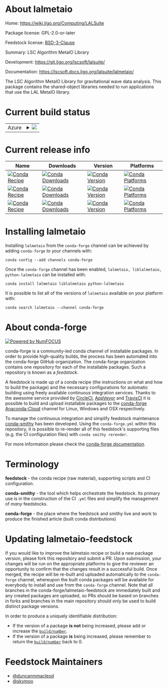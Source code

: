 About lalmetaio
===============

Home: https://wiki.ligo.org/Computing/LALSuite

Package license: GPL-2.0-or-later

Feedstock license: [BSD-3-Clause](https://github.com/conda-forge/lalmetaio-feedstock/blob/master/LICENSE.txt)

Summary: LSC Algorithm MetaIO Library

Development: https://git.ligo.org/lscsoft/lalsuite/

Documentation: https://lscsoft.docs.ligo.org/lalsuite/lalmetaio/

The LSC Algorithm MetaIO Library for gravitational wave data analysis.
This package contains the shared-object libraries needed to run
applications that use the LAL MetaIO library.


Current build status
====================


<table>
    
  <tr>
    <td>Azure</td>
    <td>
      <details>
        <summary>
          <a href="https://dev.azure.com/conda-forge/feedstock-builds/_build/latest?definitionId=5486&branchName=master">
            <img src="https://dev.azure.com/conda-forge/feedstock-builds/_apis/build/status/lalmetaio-feedstock?branchName=master">
          </a>
        </summary>
        <table>
          <thead><tr><th>Variant</th><th>Status</th></tr></thead>
          <tbody><tr>
              <td>linux_64</td>
              <td>
                <a href="https://dev.azure.com/conda-forge/feedstock-builds/_build/latest?definitionId=5486&branchName=master">
                  <img src="https://dev.azure.com/conda-forge/feedstock-builds/_apis/build/status/lalmetaio-feedstock?branchName=master&jobName=linux&configuration=linux_64_" alt="variant">
                </a>
              </td>
            </tr><tr>
              <td>osx_64</td>
              <td>
                <a href="https://dev.azure.com/conda-forge/feedstock-builds/_build/latest?definitionId=5486&branchName=master">
                  <img src="https://dev.azure.com/conda-forge/feedstock-builds/_apis/build/status/lalmetaio-feedstock?branchName=master&jobName=osx&configuration=osx_64_" alt="variant">
                </a>
              </td>
            </tr>
          </tbody>
        </table>
      </details>
    </td>
  </tr>
</table>

Current release info
====================

| Name | Downloads | Version | Platforms |
| --- | --- | --- | --- |
| [![Conda Recipe](https://img.shields.io/badge/recipe-lalmetaio-green.svg)](https://anaconda.org/conda-forge/lalmetaio) | [![Conda Downloads](https://img.shields.io/conda/dn/conda-forge/lalmetaio.svg)](https://anaconda.org/conda-forge/lalmetaio) | [![Conda Version](https://img.shields.io/conda/vn/conda-forge/lalmetaio.svg)](https://anaconda.org/conda-forge/lalmetaio) | [![Conda Platforms](https://img.shields.io/conda/pn/conda-forge/lalmetaio.svg)](https://anaconda.org/conda-forge/lalmetaio) |
| [![Conda Recipe](https://img.shields.io/badge/recipe-liblalmetaio-green.svg)](https://anaconda.org/conda-forge/liblalmetaio) | [![Conda Downloads](https://img.shields.io/conda/dn/conda-forge/liblalmetaio.svg)](https://anaconda.org/conda-forge/liblalmetaio) | [![Conda Version](https://img.shields.io/conda/vn/conda-forge/liblalmetaio.svg)](https://anaconda.org/conda-forge/liblalmetaio) | [![Conda Platforms](https://img.shields.io/conda/pn/conda-forge/liblalmetaio.svg)](https://anaconda.org/conda-forge/liblalmetaio) |
| [![Conda Recipe](https://img.shields.io/badge/recipe-python--lalmetaio-green.svg)](https://anaconda.org/conda-forge/python-lalmetaio) | [![Conda Downloads](https://img.shields.io/conda/dn/conda-forge/python-lalmetaio.svg)](https://anaconda.org/conda-forge/python-lalmetaio) | [![Conda Version](https://img.shields.io/conda/vn/conda-forge/python-lalmetaio.svg)](https://anaconda.org/conda-forge/python-lalmetaio) | [![Conda Platforms](https://img.shields.io/conda/pn/conda-forge/python-lalmetaio.svg)](https://anaconda.org/conda-forge/python-lalmetaio) |

Installing lalmetaio
====================

Installing `lalmetaio` from the `conda-forge` channel can be achieved by adding `conda-forge` to your channels with:

```
conda config --add channels conda-forge
```

Once the `conda-forge` channel has been enabled, `lalmetaio, liblalmetaio, python-lalmetaio` can be installed with:

```
conda install lalmetaio liblalmetaio python-lalmetaio
```

It is possible to list all of the versions of `lalmetaio` available on your platform with:

```
conda search lalmetaio --channel conda-forge
```


About conda-forge
=================

[![Powered by NumFOCUS](https://img.shields.io/badge/powered%20by-NumFOCUS-orange.svg?style=flat&colorA=E1523D&colorB=007D8A)](http://numfocus.org)

conda-forge is a community-led conda channel of installable packages.
In order to provide high-quality builds, the process has been automated into the
conda-forge GitHub organization. The conda-forge organization contains one repository
for each of the installable packages. Such a repository is known as a *feedstock*.

A feedstock is made up of a conda recipe (the instructions on what and how to build
the package) and the necessary configurations for automatic building using freely
available continuous integration services. Thanks to the awesome service provided by
[CircleCI](https://circleci.com/), [AppVeyor](https://www.appveyor.com/)
and [TravisCI](https://travis-ci.com/) it is possible to build and upload installable
packages to the [conda-forge](https://anaconda.org/conda-forge)
[Anaconda-Cloud](https://anaconda.org/) channel for Linux, Windows and OSX respectively.

To manage the continuous integration and simplify feedstock maintenance
[conda-smithy](https://github.com/conda-forge/conda-smithy) has been developed.
Using the ``conda-forge.yml`` within this repository, it is possible to re-render all of
this feedstock's supporting files (e.g. the CI configuration files) with ``conda smithy rerender``.

For more information please check the [conda-forge documentation](https://conda-forge.org/docs/).

Terminology
===========

**feedstock** - the conda recipe (raw material), supporting scripts and CI configuration.

**conda-smithy** - the tool which helps orchestrate the feedstock.
                   Its primary use is in the construction of the CI ``.yml`` files
                   and simplify the management of *many* feedstocks.

**conda-forge** - the place where the feedstock and smithy live and work to
                  produce the finished article (built conda distributions)


Updating lalmetaio-feedstock
============================

If you would like to improve the lalmetaio recipe or build a new
package version, please fork this repository and submit a PR. Upon submission,
your changes will be run on the appropriate platforms to give the reviewer an
opportunity to confirm that the changes result in a successful build. Once
merged, the recipe will be re-built and uploaded automatically to the
`conda-forge` channel, whereupon the built conda packages will be available for
everybody to install and use from the `conda-forge` channel.
Note that all branches in the conda-forge/lalmetaio-feedstock are
immediately built and any created packages are uploaded, so PRs should be based
on branches in forks and branches in the main repository should only be used to
build distinct package versions.

In order to produce a uniquely identifiable distribution:
 * If the version of a package **is not** being increased, please add or increase
   the [``build/number``](https://conda.io/docs/user-guide/tasks/build-packages/define-metadata.html#build-number-and-string).
 * If the version of a package **is** being increased, please remember to return
   the [``build/number``](https://conda.io/docs/user-guide/tasks/build-packages/define-metadata.html#build-number-and-string)
   back to 0.

Feedstock Maintainers
=====================

* [@duncanmmacleod](https://github.com/duncanmmacleod/)
* [@skymoo](https://github.com/skymoo/)

